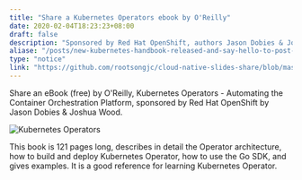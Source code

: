 ```yaml
---
title: "Share a Kubernetes Operators ebook by O'Reilly"
date: 2020-02-04T18:23:23+08:00
draft: false
description: "Sponsored by Red Hat OpenShift, authors Jason Dobies & Joshua Wood."
aliase: "/posts/new-kubernetes-handbook-released-and-say-hello-to-post-kubernetes-era"
type: "notice"
link: "https://github.com/rootsongjc/cloud-native-slides-share/blob/master/books/oreilly-kubernetes-operators-jimmysong.pdf"
---
```


Share an eBook (free) by O'Reilly, Kubernetes Operators - Automating the Container Orchestration Platform, sponsored by Red Hat OpenShift by Jason Dobies & Joshua Wood.

![Kubernetes Operators](/images/books/kubernetes-operators-cover.jpg)

This book is 121 pages long, describes in detail the Operator architecture, how to build and deploy Kubernetes Operator, how to use the Go SDK, and gives examples. It is a good reference for learning Kubernetes Operator.

